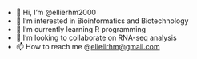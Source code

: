 - 👋 Hi, I’m @ellierhm2000
- 👀 I’m interested in Bioinformatics and Biotechnology
- 🌱 I’m currently learning R programming
- 💞️ I’m looking to collaborate on RNA-seq analysis
- 📫 How to reach me @elielirhm@gmail.com

<!---
ellierhm2000/ellierhm2000 is a ✨ special ✨ repository because its `README.md` (this file) appears on your GitHub profile.
You can click the Preview link to take a look at your changes.
--->
